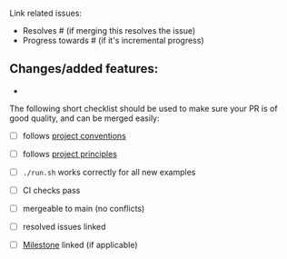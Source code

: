 Link related issues:
- Resolves # (if merging this resolves the issue)
- Progress towards # (if it's incremental progress)

Changes/added features:
-
-

The following short checklist should be used to make sure your PR is of good quality, and can be merged easily:
- [ ] follows [project conventions](https://github.com/ContainerSolutions/terraform-examples#conventions)
- [ ] follows [project principles](https://github.com/ContainerSolutions/terraform-examples#principles)
- [ ] `./run.sh` works correctly for all new examples
- [ ] CI checks pass
- [ ] mergeable to main (no conflicts)
- [ ] resolved issues linked
- [ ] [Milestone](https://github.com/ContainerSolutions/terraform-examples/milestones) linked (if applicable)


